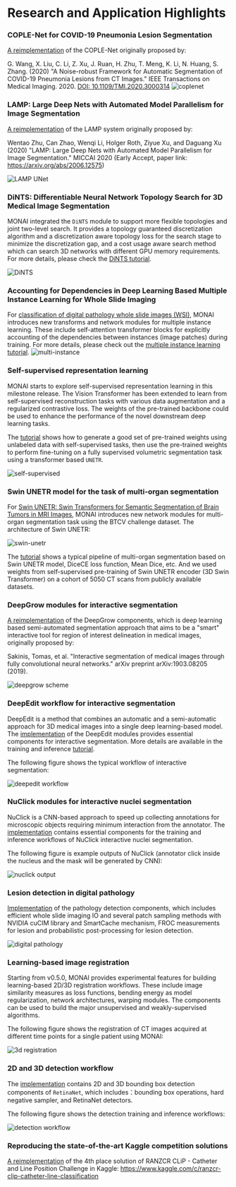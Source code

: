 # Research and Application Highlights

### COPLE-Net for COVID-19 Pneumonia Lesion Segmentation
[A reimplementation](https://monai.io/research/coplenet-pneumonia-lesion-segmentation) of the COPLE-Net originally proposed by:

G. Wang, X. Liu, C. Li, Z. Xu, J. Ruan, H. Zhu, T. Meng, K. Li, N. Huang, S. Zhang. (2020) "A Noise-robust Framework for Automatic Segmentation of COVID-19 Pneumonia Lesions from CT Images." IEEE Transactions on Medical Imaging. 2020. [DOI: 10.1109/TMI.2020.3000314](https://doi.org/10.1109/TMI.2020.3000314)
![coplenet](../images/coplenet.png)

### LAMP: Large Deep Nets with Automated Model Parallelism for Image Segmentation
[A reimplementation](https://monai.io/research/lamp-automated-model-parallelism) of the LAMP system originally proposed by:

Wentao Zhu, Can Zhao, Wenqi Li, Holger Roth, Ziyue Xu, and Daguang Xu (2020) "LAMP: Large Deep Nets with Automated Model Parallelism for Image Segmentation." MICCAI 2020 (Early Accept, paper link: https://arxiv.org/abs/2006.12575)

![LAMP UNet](../images/unet-pipe.png)

### DiNTS: Differentiable Neural Network Topology Search for 3D Medical Image Segmentation
MONAI integrated the `DiNTS` module to support more flexible topologies and joint two-level search. It provides a topology guaranteed discretization algorithm and a discretization aware topology loss for the search stage to minimize the discretization gap, and a cost usage aware search method which can search 3D networks with different GPU memory requirements. For more details, please check the [DiNTS tutorial](https://monai.io/research/dints.html).

![DiNTS](../images/dints-overview.png)

### Accounting for Dependencies in Deep Learning Based Multiple Instance Learning for Whole Slide Imaging
For [classification of digital pathology whole slide images (WSI)](https://arxiv.org/abs/2111.01556), MONAI introduces new transforms and network modules for multiple instance learning. These include self-attention transformer blocks for explicitly accounting of the dependencies between instances (image patches) during training. For more details, please check out the [multiple instance learning tutorial](https://github.com/Project-MONAI/tutorials/tree/master/pathology/multiple_instance_learning). ![multi-instance](../images/mil-patches.jpg)

### Self-supervised representation learning
MONAI starts to explore self-supervised representation learning in this milestone release. The Vision Transformer has been extended to learn from self-supervised reconstruction tasks with various data augmentation and a regularized contrastive loss. The weights of the pre-trained backbone could be used to enhance the performance of the novel downstream deep learning tasks.

The [tutorial](https://github.com/Project-MONAI/tutorials/tree/master/self_supervised_pretraining) shows how to generate a good set of pre-trained weights using unlabeled data with self-supervised tasks, then use the pre-trained weights to perform fine-tuning on a fully supervised volumetric segmentation task using a transformer based `UNETR`.

![self-supervised](../images/ssl_overview.png)

### Swin UNETR model for the task of multi-organ segmentation
For [Swin UNETR: Swin Transformers for Semantic Segmentation of Brain Tumors in MRI Images](https://arxiv.org/abs/2201.01266), MONAI introduces new network modules for multi-organ segmentation task using the BTCV challenge dataset. The architecture of Swin UNETR:

![swin-unetr](../images/swin_unetr.png)

The [tutorial](https://github.com/Project-MONAI/tutorials/blob/main/3d_segmentation/swin_unetr_btcv_segmentation_3d.ipynb) shows a typical pipeline of multi-organ segmentation based on Swin UNETR model, DiceCE loss function, Mean Dice, etc. And we used weights from self-supervised pre-training of Swin UNETR encoder (3D Swin Transformer) on a cohort of 5050 CT scans from publicly available datasets.

### DeepGrow modules for interactive segmentation
[A reimplementation](https://github.com/Project-MONAI/MONAI/tree/master/monai/apps/deepgrow) of the DeepGrow components, which is deep learning based semi-automated segmentation approach that aims to be a "smart" interactive tool for region of interest delineation in medical images, originally proposed by:

Sakinis, Tomas, et al. "Interactive segmentation of medical images through fully convolutional neural networks." arXiv preprint arXiv:1903.08205 (2019).

![deepgrow scheme](../images/deepgrow.png)

### DeepEdit workflow for interactive segmentation
DeepEdit is a method that combines an automatic and a semi-automatic approach for 3D medical images into a single deep learning-based model. The [implementation](https://github.com/Project-MONAI/MONAI/tree/dev/monai/apps/deepedit) of the DeepEdit modules provides essential components for interactive segmentation. More details are available in the training and inference [tutorial](https://github.com/Project-MONAI/tutorials/tree/main/deepedit/ignite).

The following figure shows the typical workflow of interactive segmentation:

![deepedit workflow](../images/deepedit.png)

### NuClick modules for interactive nuclei segmentation
NuClick is a CNN-based approach to speed up collecting annotations for microscopic objects requiring minimum interaction from the annotator. The [implementation](https://github.com/Project-MONAI/MONAI/tree/dev/monai/apps/nuclick) contains essential components for the training and inference workflows of NuClick interactive nuclei segmentation.

The following figure is example outputs of NuClick (annotator click inside the nucleus and the mask will be generated by CNN):

![nuclick output](../images/nuclick.png)

### Lesion detection in digital pathology
[Implementation](https://github.com/Project-MONAI/MONAI/tree/master/monai/apps/pathology) of the pathology detection components, which includes efficient whole slide imaging IO and several patch sampling methods with NVIDIA cuCIM library and SmartCache mechanism, FROC measurements for lesion and probabilistic post-processing for lesion detection.

![digital pathology](../images/pathology.png)

### Learning-based image registration
Starting from v0.5.0, MONAI provides experimental features for building learning-based 2D/3D registration workflows.  These include image similarity measures as loss functions, bending energy as model regularization, network architectures, warping modules. The components can be used to build the major unsupervised and weakly-supervised algorithms.

The following figure shows the registration of CT images acquired at different time points for a single patient using MONAI:

![3d registration](../images/3d_paired.png)

### 2D and 3D detection workflow
The [implementation](https://github.com/Project-MONAI/MONAI/tree/dev/monai/apps/detection) contains 2D and 3D bounding box detection components of `RetinaNet`, which includes：bounding box operations, hard negative sampler, and RetinaNet detectors.

The following figure shows the detection training and inference workflows:

![detection workflow](../images/detection.png)

### Reproducing the state-of-the-art Kaggle competition solutions
[A reimplementation](https://github.com/Project-MONAI/tutorials/tree/master/kaggle/RANZCR/4th_place_solution) of the 4th place solution of RANZCR CLiP - Catheter and Line Position Challenge in Kaggle: https://www.kaggle.com/c/ranzcr-clip-catheter-line-classification
